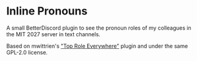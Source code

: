 # Inline Pronouns

A small BetterDiscord plugin to see the pronoun roles of my colleagues in the MIT 2027 server
in text channels.

Based on mwittrien's ["Top Role Everywhere"](https://github.com/mwittrien/BetterDiscordAddons/tree/master/Plugins/TopRoleEverywhere) plugin and under the same GPL-2.0 license.
